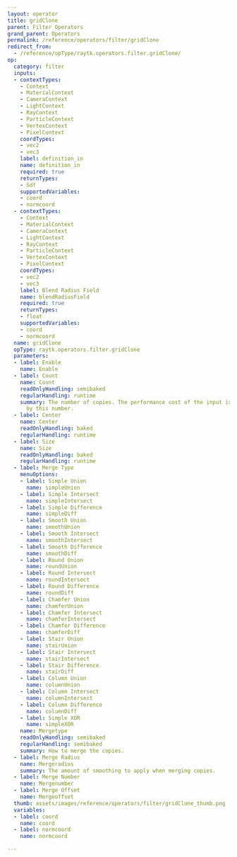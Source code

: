 ```yaml
---
layout: operator
title: gridClone
parent: Filter Operators
grand_parent: Operators
permalink: /reference/operators/filter/gridClone
redirect_from:
  - /reference/opType/raytk.operators.filter.gridClone/
op:
  category: filter
  inputs:
  - contextTypes:
    - Context
    - MaterialContext
    - CameraContext
    - LightContext
    - RayContext
    - ParticleContext
    - VertexContext
    - PixelContext
    coordTypes:
    - vec2
    - vec3
    label: definition_in
    name: definition_in
    required: true
    returnTypes:
    - Sdf
    supportedVariables:
    - coord
    - normcoord
  - contextTypes:
    - Context
    - MaterialContext
    - CameraContext
    - LightContext
    - RayContext
    - ParticleContext
    - VertexContext
    - PixelContext
    coordTypes:
    - vec2
    - vec3
    label: Blend Radius Field
    name: blendRadiusField
    required: true
    returnTypes:
    - float
    supportedVariables:
    - coord
    - normcoord
  name: gridClone
  opType: raytk.operators.filter.gridClone
  parameters:
  - label: Enable
    name: Enable
  - label: Count
    name: Count
    readOnlyHandling: semibaked
    regularHandling: runtime
    summary: The number of copies. The performance cost of the input is multiplied
      by this number.
  - label: Center
    name: Center
    readOnlyHandling: baked
    regularHandling: runtime
  - label: Size
    name: Size
    readOnlyHandling: baked
    regularHandling: runtime
  - label: Merge Type
    menuOptions:
    - label: Simple Union
      name: simpleUnion
    - label: Simple Intersect
      name: simpleIntersect
    - label: Simple Difference
      name: simpleDiff
    - label: Smooth Union
      name: smoothUnion
    - label: Smooth Intersect
      name: smoothIntersect
    - label: Smooth Difference
      name: smoothDiff
    - label: Round Union
      name: roundUnion
    - label: Round Intersect
      name: roundIntersect
    - label: Round Difference
      name: roundDiff
    - label: Chamfer Union
      name: chamferUnion
    - label: Chamfer Intersect
      name: chamferIntersect
    - label: Chamfer Difference
      name: chamferDiff
    - label: Stair Union
      name: stairUnion
    - label: Stair Intersect
      name: stairIntersect
    - label: Stair Difference
      name: stairDiff
    - label: Column Union
      name: columnUnion
    - label: Column Intersect
      name: columnIntersect
    - label: Column Difference
      name: columnDiff
    - label: Simple XOR
      name: simpleXOR
    name: Mergetype
    readOnlyHandling: semibaked
    regularHandling: semibaked
    summary: How to merge the copies.
  - label: Merge Radius
    name: Mergeradius
    summary: The amount of smoothing to apply when merging copies.
  - label: Merge Number
    name: Mergenumber
  - label: Merge Offset
    name: Mergeoffset
  thumb: assets/images/reference/operators/filter/gridClone_thumb.png
  variables:
  - label: coord
    name: coord
  - label: normcoord
    name: normcoord

---
```

